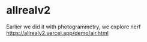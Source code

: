 # allrealv2
Earlier we did it with photogrammetry, we explore nerf
https://allrealv2.vercel.app/demo/air.html
